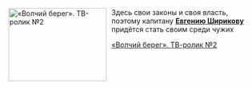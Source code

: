 <!--2025-05-30 08:00:45-->
<div class="yb">
  <div class="rss kino_kino"><a href="https://www.kino-teatr.ru/video/50002/" title="«Волчий берег». ТВ-ролик №2"><img src="https://www.kino-teatr.ru/video/2/0/50002/poster.jpg" width="196" height="147" align="left" hspace="5" style="margin: 0px 10px 0px 5px" alt="«Волчий берег». ТВ-ролик №2"/></a>Здесь свои законы и своя власть, поэтому капитану <a href=https://www.kino-teatr.ru/kino/acter/m/ros/381381/bio/ target=_blank><strong>Евгению Ширикову</strong></a> придётся стать своим среди чужих <p class="titl"><a href="https://www.kino-teatr.ru/video/50002/">«Волчий берег». ТВ-ролик №2</a></p></div>
</div>
